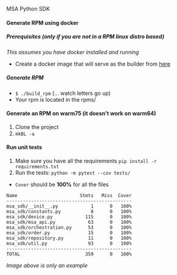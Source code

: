 MSA Python SDK

#### Generate RPM using docker

##### Prerequisites (only if you are not in a RPM linux distro based)

_This assumes you have docker installed and running_

- Create a docker image that will serve as the builder from [here](http://ubibucket.ubiqube.com/users/efe/repos/eduardo-stuff/browse/docker/rpmbuild)

##### Generate RPM

- `$ ./build_rpm`
  (... watch letters go up)
- Your rpm is located in the rpms/

#### Generate an RPM on warm75 (it doesn't work on warm64)

1. Clone the project
2. `mkBL -a`

#### Run unit tests

1. Make sure you have all the requirements `pip install -r requirements.txt`
1. Run the tests: `python -m pytest --cov tests/`
  - `Cover` should be **100%** for all the files

```
Name                       Stmts   Miss  Cover
----------------------------------------------
msa_sdk/__init__.py            1      0   100%
msa_sdk/constants.py           8      0   100%
msa_sdk/device.py            115      0   100%
msa_sdk/msa_api.py            63      0   100%
msa_sdk/orchestration.py      53      0   100%
msa_sdk/order.py              15      0   100%
msa_sdk/repository.py         11      0   100%
msa_sdk/util.py               93      0   100%
----------------------------------------------
TOTAL                        359      0   100%

```
*Image above is only an example*
